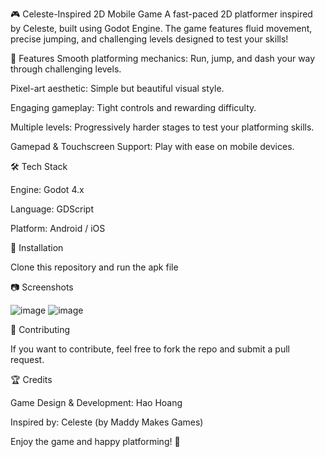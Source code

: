 🎮 Celeste-Inspired 2D Mobile Game
A fast-paced 2D platformer inspired by Celeste, built using Godot Engine. The game features fluid movement, precise jumping, and challenging levels designed to test your skills!

📌 Features
Smooth platforming mechanics: Run, jump, and dash your way through challenging levels.

Pixel-art aesthetic: Simple but beautiful visual style.

Engaging gameplay: Tight controls and rewarding difficulty.

Multiple levels: Progressively harder stages to test your platforming skills.

Gamepad & Touchscreen Support: Play with ease on mobile devices.

🛠️ Tech Stack

Engine: Godot 4.x

Language: GDScript

Platform: Android / iOS

🚀 Installation

Clone this repository and run the apk file

📷 Screenshots

![image](https://github.com/user-attachments/assets/e5ac1997-9ccf-48f3-a996-b165f3e75ff7)
![image](https://github.com/user-attachments/assets/0eee7cfc-cd4d-4655-92c5-6c830dc0b6d7)

🤝 Contributing

If you want to contribute, feel free to fork the repo and submit a pull request.

🏆 Credits

Game Design & Development: Hao Hoang

Inspired by: Celeste (by Maddy Makes Games)

Enjoy the game and happy platforming! 🚀
